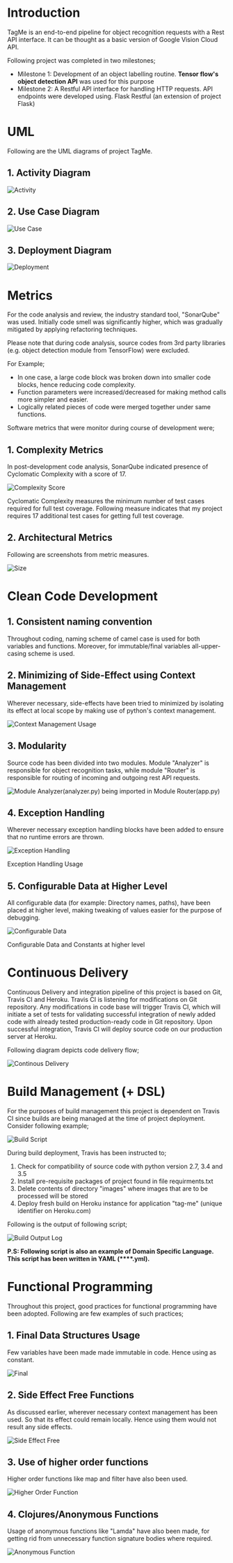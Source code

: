 # Introduction
TagMe is an end-to-end pipeline for object recognition requests with a Rest API interface. It can be thought as a basic version of Google Vision Cloud API.

Following project was completed in two milestones;

* Milestone 1: Development of an object labelling routine. **Tensor flow&#39;s object detection API** was used for this purpose
* Milestone 2: A Restful API interface for handling HTTP requests. API endpoints were developed using. Flask Restful (an extension of project Flask)

# UML

Following are the UML diagrams of project TagMe.

## 1. Activity Diagram
![Activity](https://raw.githubusercontent.com/shahshawaiz/tag-me/master/doc/images/activity-diagrams.PNG)

## 2. Use Case Diagram
![Use Case](https://raw.githubusercontent.com/shahshawaiz/tag-me/master/doc/images/Project%20-%20Use%20Case.jpg)

## 3. Deployment Diagram
![Deployment](https://raw.githubusercontent.com/shahshawaiz/tag-me/master/doc/images/deployment%20diag..jpg)

# Metrics

For the code analysis and review, the industry standard tool, &quot;SonarQube&quot; was used. Initially code smell was significantly higher, which was gradually mitigated by applying refactoring techniques.

Please note that during code analysis, source codes from 3rd party libraries (e.g. object detection module from TensorFlow) were excluded.

For Example;
- In one case, a large code block was broken down into smaller code blocks, hence reducing code complexity.
- Function parameters were increased/decreased for making method calls more simpler and easier.
- Logically related pieces of code were merged together under same functions.

Software metrics that were monitor during course of development were;

## 1. Complexity Metrics
In post-development code analysis, SonarQube indicated presence of Cyclomatic Complexity with a score of 17.

![Complexity Score](https://raw.githubusercontent.com/shahshawaiz/tag-me/master/doc/images/complexity.PNG)

Cyclomatic Complexity measures the minimum number of test cases required for full test coverage. Following measure indicates that my project requires 17 additional test cases for getting full test coverage.

## 2. Architectural Metrics
Following are screenshots from metric measures.

![Size](https://raw.githubusercontent.com/shahshawaiz/tag-me/master/doc/images/size.PNG)


# Clean Code Development

## 1. Consistent naming convention
Throughout coding, naming scheme of camel case is used for both variables and functions. Moreover, for immutable/final variables all-upper-casing scheme is used.

## 2. Minimizing of Side-Effect using Context Management
Wherever necessary, side-effects have been tried to minimized by isolating its effect at local scope by making use of python&#39;s context management.

![Context Management Usage](https://raw.githubusercontent.com/shahshawaiz/tag-me/master/doc/images/context-maagement.PNG)

## 3. Modularity
Source code has been divided into two modules. Module &quot;Analyzer&quot; is responsible for object recognition tasks, while module &quot;Router&quot; is responsible for routing of incoming and outgoing rest API requests.

![Module Analyzer(analyzer.py) being imported in Module Router(app.py)](https://raw.githubusercontent.com/shahshawaiz/tag-me/master/doc/images/modularity.PNG)

## 4. Exception Handling
Wherever necessary exception handling blocks have been added to ensure that no runtime errors are thrown.

![Exception Handling](https://raw.githubusercontent.com/shahshawaiz/tag-me/master/doc/images/error%20hanlding.PNG)

Exception Handling Usage

## 5. Configurable Data at Higher Level
All configurable data (for example: Directory names, paths), have been placed at higher level, making tweaking of values easier for the purpose of debugging.

![Configurable Data](https://raw.githubusercontent.com/shahshawaiz/tag-me/master/doc/images/conigurable%20at%20higher%20level.PNG)

Configurable Data and Constants at higher level

# Continuous Delivery

Continuous Delivery and integration pipeline of this project is based on Git, Travis CI and Heroku. Travis CI is listening for modifications on Git repository. Any modifications in code base will trigger Travis CI, which will initiate a set of tests for validating successful integration of newly added code with already tested production-ready code in Git repository. Upon successful integration, Travis CI will deploy source code on our production server at Heroku.

Following diagram depicts code delivery flow;

![Continous Delivery](https://raw.githubusercontent.com/shahshawaiz/tag-me/master/doc/images/deployment%20flow.PNG)

# Build Management (+ DSL)

For the purposes of build management this project is dependent on Travis CI since builds are being managed at the time of project deployment. Consider following example;

![Build Script](https://raw.githubusercontent.com/shahshawaiz/tag-me/master/doc/images/travis-build.PNG)

During build deployment, Travis has been instructed to;

1. Check for compatibility of source code with python version 2.7, 3.4 and 3.5
2. Install pre-requisite packages of project found in file requirments.txt
3. Delete contents of directory &quot;images&quot; where images that are to be processed will be stored
4. Deploy fresh build on Heroku instance for application &quot;tag-me&quot; (unique identifier on Heroku.com)

Following is the output of following script;

![Build Output Log](https://raw.githubusercontent.com/shahshawaiz/tag-me/master/doc/images/build%20script%20respose.PNG)

**P.S: Following script is also an example of Domain Specific Language. This script has been written in YAML (****.yml).**

# Functional Programming

Throughout this project, good practices for functional programming have been adopted. Following are few examples of such practices;

## 1. Final Data Structures Usage
Few variables have been made made immutable in code. Hence using as constant.

![Final](https://raw.githubusercontent.com/shahshawaiz/tag-me/master/doc/images/conigurable%20at%20higher%20level.PNG)

## 2. Side Effect Free Functions
As discussed earlier, wherever necessary context management has been used. So that its effect could remain locally. Hence using them would not result any side effects.

![Side Effect Free](https://raw.githubusercontent.com/shahshawaiz/tag-me/master/doc/images/context-maagement.PNG)

## 3. Use of higher order functions
Higher order functions like map and filter have also been used.

![Higher Order Function](https://raw.githubusercontent.com/shahshawaiz/tag-me/master/doc/images/map.PNG)

## 4. Clojures/Anonymous Functions

Usage of anonymous functions like &quot;Lamda&quot; have also been made, for getting rid from unnecessary function signature bodies where required.

![Anonymous Function](https://raw.githubusercontent.com/shahshawaiz/tag-me/master/doc/images/lambda.PNG)